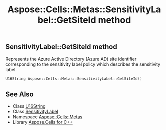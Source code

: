 ﻿---
title: Aspose::Cells::Metas::SensitivityLabel::GetSiteId method
linktitle: GetSiteId
second_title: Aspose.Cells for C++ API Reference
description: 'Aspose::Cells::Metas::SensitivityLabel::GetSiteId method. Represents the Azure Active Directory (Azure AD) site identifier corresponding to the sensitivity label policy which describes the sensitivity label in C++.'
type: docs
weight: 1200
url: /cpp/aspose.cells.metas/sensitivitylabel/getsiteid/
---
## SensitivityLabel::GetSiteId method


Represents the Azure Active Directory (Azure AD) site identifier corresponding to the sensitivity label policy which describes the sensitivity label.

```cpp
U16String Aspose::Cells::Metas::SensitivityLabel::GetSiteId()
```

## See Also

* Class [U16String](../../../aspose.cells/u16string/)
* Class [SensitivityLabel](../)
* Namespace [Aspose::Cells::Metas](../../)
* Library [Aspose.Cells for C++](../../../)
